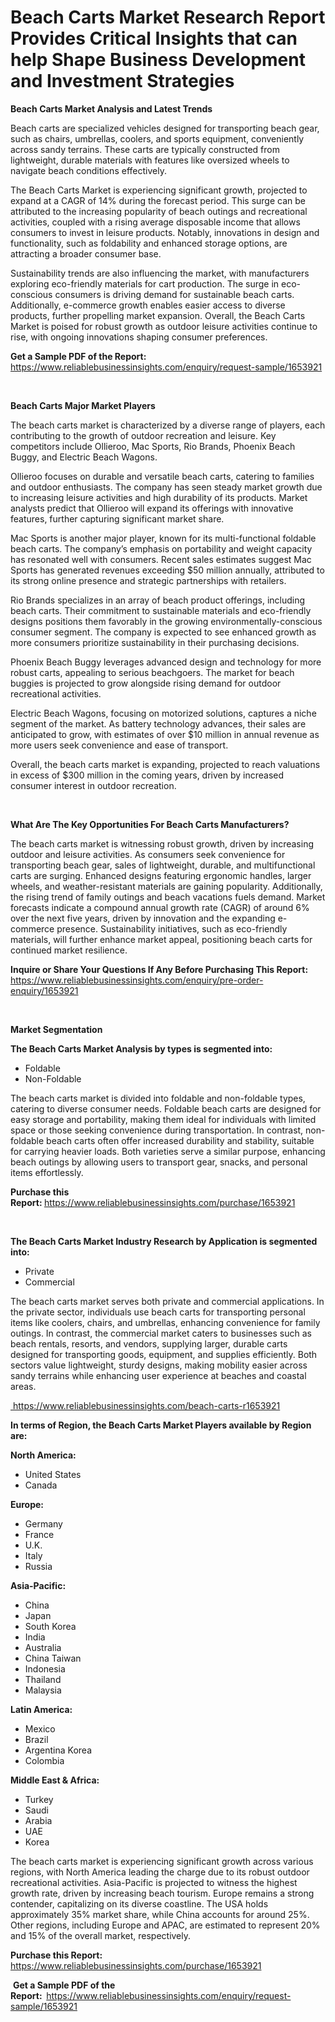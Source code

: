 <p><h1>Beach Carts Market Research Report Provides Critical Insights that can help Shape Business Development and Investment Strategies</h1></p><p><strong>Beach Carts Market Analysis and Latest Trends</strong></p>
<p><p>Beach carts are specialized vehicles designed for transporting beach gear, such as chairs, umbrellas, coolers, and sports equipment, conveniently across sandy terrains. These carts are typically constructed from lightweight, durable materials with features like oversized wheels to navigate beach conditions effectively. </p><p>The Beach Carts Market is experiencing significant growth, projected to expand at a CAGR of 14% during the forecast period. This surge can be attributed to the increasing popularity of beach outings and recreational activities, coupled with a rising average disposable income that allows consumers to invest in leisure products. Notably, innovations in design and functionality, such as foldability and enhanced storage options, are attracting a broader consumer base. </p><p>Sustainability trends are also influencing the market, with manufacturers exploring eco-friendly materials for cart production. The surge in eco-conscious consumers is driving demand for sustainable beach carts. Additionally, e-commerce growth enables easier access to diverse products, further propelling market expansion. Overall, the Beach Carts Market is poised for robust growth as outdoor leisure activities continue to rise, with ongoing innovations shaping consumer preferences.</p></p>
<p><strong>Get a Sample PDF of the Report:&nbsp;</strong> <a href="https://www.reliablebusinessinsights.com/enquiry/request-sample/1653921?utm_campaign=3491&utm_medium=2&utm_source=Github&utm_content=ia&utm_term=18042025&utm_id=beach-carts">https://www.reliablebusinessinsights.com/enquiry/request-sample/1653921</a></p>
<p>&nbsp;</p>
<p><strong>Beach Carts Major Market Players</strong></p>
<p><p>The beach carts market is characterized by a diverse range of players, each contributing to the growth of outdoor recreation and leisure. Key competitors include Ollieroo, Mac Sports, Rio Brands, Phoenix Beach Buggy, and Electric Beach Wagons.</p><p>Ollieroo focuses on durable and versatile beach carts, catering to families and outdoor enthusiasts. The company has seen steady market growth due to increasing leisure activities and high durability of its products. Market analysts predict that Ollieroo will expand its offerings with innovative features, further capturing significant market share.</p><p>Mac Sports is another major player, known for its multi-functional foldable beach carts. The company’s emphasis on portability and weight capacity has resonated well with consumers. Recent sales estimates suggest Mac Sports has generated revenues exceeding $50 million annually, attributed to its strong online presence and strategic partnerships with retailers.</p><p>Rio Brands specializes in an array of beach product offerings, including beach carts. Their commitment to sustainable materials and eco-friendly designs positions them favorably in the growing environmentally-conscious consumer segment. The company is expected to see enhanced growth as more consumers prioritize sustainability in their purchasing decisions.</p><p>Phoenix Beach Buggy leverages advanced design and technology for more robust carts, appealing to serious beachgoers. The market for beach buggies is projected to grow alongside rising demand for outdoor recreational activities.</p><p>Electric Beach Wagons, focusing on motorized solutions, captures a niche segment of the market. As battery technology advances, their sales are anticipated to grow, with estimates of over $10 million in annual revenue as more users seek convenience and ease of transport.</p><p>Overall, the beach carts market is expanding, projected to reach valuations in excess of $300 million in the coming years, driven by increased consumer interest in outdoor recreation.</p></p>
<p>&nbsp;</p>
<p><strong>What Are The Key Opportunities For Beach Carts Manufacturers?</strong></p>
<p><p>The beach carts market is witnessing robust growth, driven by increasing outdoor and leisure activities. As consumers seek convenience for transporting beach gear, sales of lightweight, durable, and multifunctional carts are surging. Enhanced designs featuring ergonomic handles, larger wheels, and weather-resistant materials are gaining popularity. Additionally, the rising trend of family outings and beach vacations fuels demand. Market forecasts indicate a compound annual growth rate (CAGR) of around 6% over the next five years, driven by innovation and the expanding e-commerce presence. Sustainability initiatives, such as eco-friendly materials, will further enhance market appeal, positioning beach carts for continued market resilience.</p></p>
<p><strong>Inquire or Share Your Questions If Any Before Purchasing This Report:</strong> <a href="https://www.reliablebusinessinsights.com/enquiry/pre-order-enquiry/1653921?utm_campaign=3491&utm_medium=2&utm_source=Github&utm_content=ia&utm_term=18042025&utm_id=beach-carts">https://www.reliablebusinessinsights.com/enquiry/pre-order-enquiry/1653921</a></p>
<p>&nbsp;</p>
<p><strong>Market Segmentation</strong></p>
<p><strong>The Beach Carts Market Analysis by types is segmented into:</strong></p>
<p><ul><li>Foldable</li><li>Non-Foldable</li></ul></p>
<p><p>The beach carts market is divided into foldable and non-foldable types, catering to diverse consumer needs. Foldable beach carts are designed for easy storage and portability, making them ideal for individuals with limited space or those seeking convenience during transportation. In contrast, non-foldable beach carts often offer increased durability and stability, suitable for carrying heavier loads. Both varieties serve a similar purpose, enhancing beach outings by allowing users to transport gear, snacks, and personal items effortlessly.</p></p>
<p><strong>Purchase this Report:&nbsp;</strong><a href="https://www.reliablebusinessinsights.com/purchase/1653921?utm_campaign=3491&utm_medium=2&utm_source=Github&utm_content=ia&utm_term=18042025&utm_id=beach-carts">https://www.reliablebusinessinsights.com/purchase/1653921</a></p>
<p>&nbsp;</p>
<p><strong>The Beach Carts Market Industry Research by Application is segmented into:</strong></p>
<p><ul><li>Private</li><li>Commercial</li></ul></p>
<p><p>The beach carts market serves both private and commercial applications. In the private sector, individuals use beach carts for transporting personal items like coolers, chairs, and umbrellas, enhancing convenience for family outings. In contrast, the commercial market caters to businesses such as beach rentals, resorts, and vendors, supplying larger, durable carts designed for transporting goods, equipment, and supplies efficiently. Both sectors value lightweight, sturdy designs, making mobility easier across sandy terrains while enhancing user experience at beaches and coastal areas.</p></p>
<p><a href="https://www.reliablebusinessinsights.com/beach-carts-r1653921?utm_campaign=3491&utm_medium=2&utm_source=Github&utm_content=ia&utm_term=18042025&utm_id=beach-carts">&nbsp;https://www.reliablebusinessinsights.com/beach-carts-r1653921</a></p>
<p><strong>In terms of Region, the Beach Carts Market Players available by Region are:</strong></p>
<p>
    <p> <strong> North America: </strong>
        <ul>
            <li>United States</li>
            <li>Canada</li>
        </ul>
        </p> 
    <p> <strong> Europe: </strong>
        <ul>
            <li>Germany</li>
            <li>France</li>
            <li>U.K.</li>
            <li>Italy</li>
            <li>Russia</li>
        </ul>
        </p> 
    <p> <strong> Asia-Pacific: </strong>
        <ul>
            <li>China</li>
            <li>Japan</li>
            <li>South Korea</li>
            <li>India</li>
            <li>Australia</li>
            <li>China Taiwan</li>
            <li>Indonesia</li>
            <li>Thailand</li>
            <li>Malaysia</li>
        </ul>
        </p> 
    <p> <strong> Latin America: </strong>
        <ul>
            <li>Mexico</li>
            <li>Brazil</li>
            <li>Argentina Korea</li>
            <li>Colombia</li>
        </ul>
        </p> 
    <p> <strong> Middle East & Africa: </strong>
        <ul>
            <li>Turkey</li>
            <li>Saudi</li>
            <li>Arabia</li>
            <li>UAE</li>
            <li>Korea</li>
        </ul>
    </p>
    </p>
<p><p>The beach carts market is experiencing significant growth across various regions, with North America leading the charge due to its robust outdoor recreational activities. Asia-Pacific is projected to witness the highest growth rate, driven by increasing beach tourism. Europe remains a strong contender, capitalizing on its diverse coastline. The USA holds approximately 35% market share, while China accounts for around 25%. Other regions, including Europe and APAC, are estimated to represent 20% and 15% of the overall market, respectively.</p></p>
<p><strong>Purchase this Report: </strong><a href="https://www.reliablebusinessinsights.com/purchase/1653921?utm_campaign=3491&utm_medium=2&utm_source=Github&utm_content=ia&utm_term=18042025&utm_id=beach-carts">https://www.reliablebusinessinsights.com/purchase/1653921</a></p>
<p>&nbsp;<strong>Get a Sample PDF of the Report:&nbsp;&nbsp;</strong><a href="https://www.reliablebusinessinsights.com/enquiry/request-sample/1653921?utm_campaign=3491&utm_medium=2&utm_source=Github&utm_content=ia&utm_term=18042025&utm_id=beach-carts">https://www.reliablebusinessinsights.com/enquiry/request-sample/1653921</a></p>
<p><strong></strong></p>
<p><p></p><p></p><p></p></p>